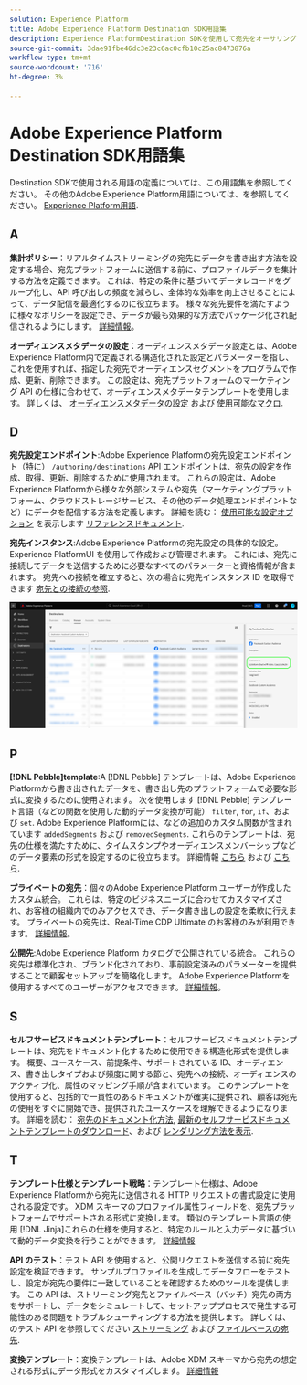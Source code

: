 ```yaml
---
solution: Experience Platform
title: Adobe Experience Platform Destination SDK用語集
description: Experience PlatformDestination SDKを使用して宛先をオーサリングする際に使用される、重要な用語を理解します。
source-git-commit: 3dae91fbe46dc3e23c6ac0cfb10c25ac8473876a
workflow-type: tm+mt
source-wordcount: '716'
ht-degree: 3%

---
```



# Adobe Experience Platform Destination SDK用語集

Destination SDKで使用される用語の定義については、この用語集を参照してください。 その他のAdobe Experience Platform用語については、を参照してください。 [Experience Platform用語](/help/landing/glossary.md).

## A

**集計ポリシー**：リアルタイムストリーミングの宛先にデータを書き出す方法を設定する場合、宛先プラットフォームに送信する前に、プロファイルデータを集計する方法を定義できます。 これは、特定の条件に基づいてデータレコードをグループ化し、API 呼び出しの頻度を減らし、全体的な効率を向上させることによって、データ配信を最適化するのに役立ちます。 様々な宛先要件を満たすように様々なポリシーを設定でき、データが最も効果的な方法でパッケージ化され配信されるようにします。 [詳細情報](/help/destinations/destination-sdk/functionality/destination-configuration/aggregation-policy.md)。

**オーディエンスメタデータの設定**：オーディエンスメタデータ設定とは、Adobe Experience Platform内で定義される構造化された設定とパラメーターを指し、これを使用すれば、指定した宛先でオーディエンスセグメントをプログラムで作成、更新、削除できます。 この設定は、宛先プラットフォームのマーケティング API の仕様に合わせて、オーディエンスメタデータテンプレートを使用します。 詳しくは、 [オーディエンスメタデータの設定](/help/destinations/destination-sdk/functionality/audience-metadata-management.md) および [使用可能なマクロ](/help/destinations/destination-sdk/functionality/audience-metadata-management.md#macros).

## D

**宛先設定エンドポイント**:Adobe Experience Platformの宛先設定エンドポイント（特に） `/authoring/destinations` API エンドポイントは、宛先の設定を作成、取得、更新、削除するために使用されます。 これらの設定は、Adobe Experience Platformから様々な外部システムや宛先（マーケティングプラットフォーム、クラウドストレージサービス、その他のデータ処理エンドポイントなど）にデータを配信する方法を定義します。 詳細を読む： [使用可能な設定オプション](/help/destinations/destination-sdk/functionality/configuration-options.md#destination-configuration) を表示します [リファレンスドキュメント](/help/destinations/destination-sdk/authoring-api/destination-configuration/create-destination-configuration.md).

**宛先インスタンス**:Adobe Experience Platformの宛先設定の具体的な設定。Experience PlatformUI を使用して作成および管理されます。 これには、宛先に接続してデータを送信するために必要なすべてのパラメーターと資格情報が含まれます。 宛先への接続を確立すると、次の場合に宛先インスタンス ID を取得できます [宛先との接続の参照](/help/destinations/ui/destination-details-page.md).

![宛先インスタンス ID の取得方法の UI 画像](/help/destinations/destination-sdk/assets/testing-api/get-destination-instance-id.png)

## P

**[!DNL Pebble]template**:A [!DNL Pebble] テンプレートは、Adobe Experience Platformから書き出されたデータを、書き出し先のプラットフォームで必要な形式に変換するために使用されます。 次を使用します [!DNL Pebble] テンプレート言語（などの関数を使用した動的データ変換が可能） `filter`, `for`, `if`、および `set`. Adobe Experience Platformには、などの追加のカスタム関数が含まれています `addedSegments` および `removedSegments`. これらのテンプレートは、宛先の仕様を満たすために、タイムスタンプやオーディエンスメンバーシップなどのデータ要素の形式を設定するのに役立ちます。 詳細情報 [こちら](/help/destinations/destination-sdk/functionality/destination-server/message-format.md) および [こちら](/help/destinations/destination-sdk/functionality/destination-server/templating-specs.md).

**プライベートの宛先**：個々のAdobe Experience Platform ユーザーが作成したカスタム統合。 これらは、特定のビジネスニーズに合わせてカスタマイズされ、お客様の組織内でのみアクセスでき、データ書き出しの設定を柔軟に行えます。 プライベートの宛先は、Real-Time CDP Ultimate のお客様のみが利用できます。 [詳細情報](/help/destinations/destination-sdk/overview.md#productized-custom-integrations)。

**公開先**:Adobe Experience Platform カタログで公開されている統合。 これらの宛先は標準化され、ブランド化されており、事前設定済みのパラメーターを提供することで顧客セットアップを簡略化します。 Adobe Experience Platformを使用するすべてのユーザーがアクセスできます。 [詳細情報](/help/destinations/destination-sdk/overview.md#productized-custom-integrations)。

## S

**セルフサービスドキュメントテンプレート**：セルフサービスドキュメントテンプレートは、宛先をドキュメント化するために使用できる構造化形式を提供します。 概要、ユースケース、前提条件、サポートされている ID、オーディエンス、書き出しタイプおよび頻度に関する節と、宛先への接続、オーディエンスのアクティブ化、属性のマッピング手順が含まれています。 このテンプレートを使用すると、包括的で一貫性のあるドキュメントが確実に提供され、顧客は宛先の使用をすぐに開始でき、提供されたユースケースを理解できるようになります。 詳細を読む： [宛先のドキュメント化方法](/help/destinations/destination-sdk/docs-framework/documentation-instructions.md), [最新のセルフサービスドキュメントテンプレートのダウンロード](/help/destinations/destination-sdk/assets/docs-framework/yourdestination-template.zip)、および [レンダリング方法を表示](/help/destinations/destination-sdk/docs-framework/self-service-template.md).

## T

**テンプレート仕様とテンプレート戦略**：テンプレート仕様は、Adobe Experience Platformから宛先に送信される HTTP リクエストの書式設定に使用される設定です。 XDM スキーマのプロファイル属性フィールドを、宛先プラットフォームでサポートされる形式に変換します。 類似のテンプレート言語の使用 [!DNL Jinja]これらの仕様を使用すると、特定のルールと入力データに基づいて動的データ変換を行うことができます。 [詳細情報](/help/destinations/destination-sdk/functionality/destination-server/templating-specs.md)

**API のテスト**：テスト API を使用すると、公開リクエストを送信する前に宛先設定を検証できます。 サンプルプロファイルを生成してデータフローをテストし、設定が宛先の要件に一致していることを確認するためのツールを提供します。 この API は、ストリーミング宛先とファイルベース（バッチ）宛先の両方をサポートし、データをシミュレートして、セットアッププロセスで発生する可能性のある問題をトラブルシューティングする方法を提供します。 詳しくは、のテスト API を参照してください [ストリーミング](/help/destinations/destination-sdk/testing-api/streaming-destinations/streaming-destination-testing-overview.md) および [ファイルベースの宛先](/help/destinations/destination-sdk/testing-api/batch-destinations/file-based-destination-testing-overview.md).

**変換テンプレート**：変換テンプレートは、Adobe XDM スキーマから宛先の想定される形式にデータ形式をカスタマイズします。 [詳細情報](/help/destinations/destination-sdk/functionality/destination-server/message-format.md)